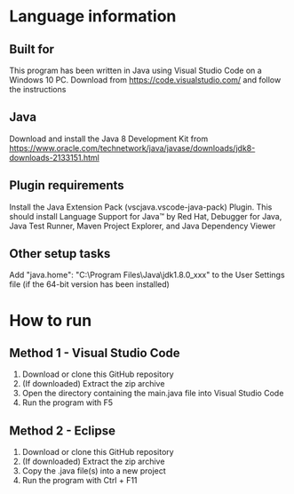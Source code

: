 # Language information 
## Built for
This program has been written in Java using Visual Studio Code on a Windows 10 PC. 
Download from https://code.visualstudio.com/ and follow the instructions
## Java 
Download and install the Java 8 Development Kit from 
https://www.oracle.com/technetwork/java/javase/downloads/jdk8-downloads-2133151.html
## Plugin requirements
Install the Java Extension Pack (vscjava.vscode-java-pack) Plugin. This should 
install Language Support for Java™ by Red Hat, Debugger for Java, Java Test 
Runner, Maven Project Explorer, and Java Dependency Viewer
## Other setup tasks
Add "java.home": "C:\\Program Files\\Java\\jdk1.8.0_xxx" to the User Settings 
file (if the 64-bit version has been installed)
# How to run
## Method 1 - Visual Studio Code
1. Download or clone this GitHub repository 
2. (If downloaded) Extract the zip archive
3. Open the directory containing the main.java file into Visual Studio Code
4. Run the program with F5
## Method 2 - Eclipse
1. Download or clone this GitHub repository 
2. (If downloaded) Extract the zip archive
3. Copy the .java file(s) into a new project
4. Run the program with Ctrl + F11
